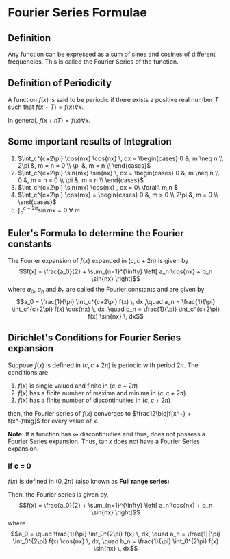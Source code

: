 # Fourier Series Formulae

## Definition
Any function can be expressed as a sum of sines and cosines of different frequencies. This is called the Fourier Series of the function.

## Definition of Periodicity
A function $f(x)$ is said to be periodic if there exists a positive real number $T$ such that $f(x+T) = f(x) \forall x$.

In general, $f(x+nT) = f(x) \forall x$.

## Some important results of Integration
1. $`\int_c^{c+2\pi} \cos{mx} \cos{nx} \, dx =
	\begin{cases}
	0 &, m \neq n \\
	2\pi &, m = n = 0 \\
	\pi &, m = n \\
	\end{cases}`$
1. $`\int_c^{c+2\pi} \sin{mx} \sin{nx} \, dx =
	\begin{cases}
	0 &, m \neq n \\
	0 &, m = n = 0 \\
	\pi &, m = n \\
	\end{cases}`$
1. $\int_c^{c+2\pi} \sin{mx} \cos{nx} \, dx = 0\ \forall\ m,n $
1. $`\int_c^{c+2\pi} \cos{mx} = 
	\begin{cases}
	0 &, m > 0 \\
	2\pi &, m = 0 \\
	\end{cases}`$
1. $`\int_c^{c+2\pi} \sin{mx} = 0\ \forall\ m`$

## Euler's Formula to determine the Fourier constants
The Fourier expansion of $f(x)$ expanded in $(c, c + 2\pi)$ is given by
$$f(x) = \frac{a_0}{2} + \sum_{n=1}^{\infty} \left[ a_n \cos{nx} + b_n \sin{nx} \right]$$
where $a_0$, $a_n$ and $b_n$ are called the Fourier constants and are given by
$$a_0 = \frac{1}{\pi} \int_c^{c+2\pi} f(x) \, dx ,\quad a_n = \frac{1}{\pi} \int_c^{c+2\pi} f(x) \cos{nx} \, dx ,\quad b_n = \frac{1}{\pi} \int_c^{c+2\pi} f(x) \sin{nx} \, dx$$

## Dirichlet's Conditions for Fourier Series expansion
Suppose $f(x)$ is defined in $(c, c + 2\pi)$ is periodic with period $2\pi$. The conditions are
1. $f(x)$ is single valued and finite in $(c, c + 2\pi)$
1. $f(x)$ has a finite number of maxima and minima in $(c, c + 2\pi)$
1. $f(x)$ has a finite number of discontinuities in $(c, c + 2\pi)$

then, the Fourier series of $f(x)$ converges to $\frac12\big[f(x^+) + f(x^-)\big]$ for every value of x.

**Note:** If a function has $\infty$ discontinuities and thus, does not possess a Fourier Series expansion. Thus, $\tan{x}$ does not have a Fourier Series expansion.

### If c = 0
$f(x)$ is defined in $(0, 2\pi)$ (also known as **Full range series**)

Then, the Fourier series is given by,
$$f(x) = \frac{a_0}{2} + \sum_{n=1}^{\infty} \left[ a_n \cos{nx} + b_n \sin{nx} \right]$$
where
$$a_0 = \quad \frac{1}{\pi} \int_0^{2\pi} f(x) \, dx, \quad a_n = \frac{1}{\pi} \int_0^{2\pi} f(x) \cos{nx} \, dx, \quad b_n = \frac{1}{\pi} \int_0^{2\pi} f(x) \sin{nx} \, dx$$
